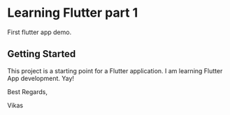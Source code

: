 # Learning Flutter part 1

First flutter app demo.

## Getting Started

This project is a starting point for a Flutter application. I am learning Flutter App development. Yay!

Best Regards,

Vikas